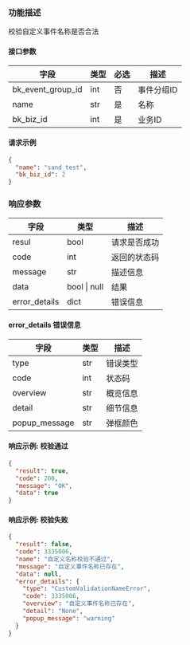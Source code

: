 ### 功能描述

校验自定义事件名称是否合法


#### 接口参数

| 字段                | 类型  | 必选 | 描述     |
|-------------------|-----|----|--------|
| bk_event_group_id | int | 否  | 事件分组ID |
| name              | str | 是  | 名称     |
| bk_biz_id         | int | 是  | 业务ID   |

#### 请求示例

```json
{
  "name": "sand_test",
  "bk_biz_id": 2
}
```

### 响应参数

| 字段            | 类型           | 描述     |
|---------------|--------------|--------|
| resul         | bool         | 请求是否成功 |
| code          | int          | 返回的状态码 |
| message       | str          | 描述信息   |
| data          | bool \| null | 结果     |
| error_details | dict         | 错误信息   |

#### error_details 错误信息

| 字段            | 类型  | 描述   |
|---------------|-----|------|
| type          | str | 错误类型 |
| code          | int | 状态码  |
| overview      | str | 概览信息 |
| detail        | str | 细节信息 |
| popup_message | str | 弹框颜色 |

#### 响应示例: 校验通过

```json
{
  "result": true,
  "code": 200,
  "message": "OK",
  "data": true
}
```

#### 响应示例: 校验失败

```json
{
  "result": false,
  "code": 3335006,
  "name": "自定义名称校验不通过",
  "message": "自定义事件名称已存在",
  "data": null,
  "error_details": {
    "type": "CustomValidationNameError",
    "code": 3335006,
    "overview": "自定义事件名称已存在",
    "detail": "None",
    "popup_message": "warning"
  }
}
```

